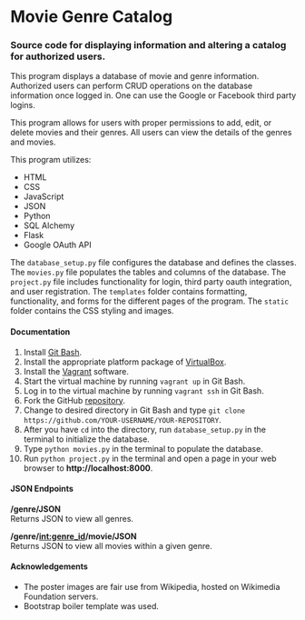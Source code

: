 # Movie Genre Catalog


### Source code for displaying information and altering a catalog for authorized users.
This program displays a database of movie and genre information. Authorized
users can perform CRUD operations on the database information once logged in. One can use the Google or Facebook third party logins.

This program allows for users with proper permissions to add, edit, or delete movies and their genres. All users can view the details of the genres and movies.

This program utilizes:
* HTML
* CSS
* JavaScript
* JSON
* Python
* SQL Alchemy
* Flask
* Google OAuth API

The `database_setup.py` file configures the database and defines the classes. The `movies.py` file populates the tables and columns of the database. The `project.py` file includes functionality for login, third party oauth integration, and user registration. The `templates` folder contains formatting, functionality, and forms for the different pages of the program. The `static` folder contains the CSS styling and images.


#### Documentation
1. Install [Git Bash](https://git-scm.com/downloads).
2. Install the appropriate platform package of [VirtualBox](https://www.virtualbox.org/wiki/Download_Old_Builds_5_2).
3. Install the [Vagrant](https://www.vagrantup.com/downloads.html) software.
4. Start the virtual machine by running `vagrant up` in Git Bash.
5. Log in to the virtual machine by running `vagrant ssh` in Git Bash.
6. Fork the GitHub [repository](https://github.com/mejeter/item-catalog.git).
7. Change to desired directory in Git Bash and type `git clone https://github.com/YOUR-USERNAME/YOUR-REPOSITORY`.
8. After you have `cd` into the directory, run `database_setup.py` in the terminal to initialize the database.
9. Type `python movies.py` in the terminal to populate the database.
10. Run `python project.py` in the terminal and open a page in your web browser to **http://localhost:8000**.


#### JSON Endpoints
**/genre/JSON**  
Returns JSON to view all genres.

**/genre/<int:genre_id>/movie/JSON**  
Returns JSON to view all movies within a given genre.


#### Acknowledgements
* The poster images are fair use from Wikipedia, hosted on Wikimedia Foundation servers.
* Bootstrap boiler template was used.
